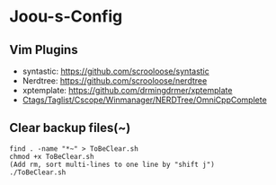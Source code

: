 # Joou-s-Config

## Vim Plugins

* syntastic: https://github.com/scrooloose/syntastic
* Nerdtree: https://github.com/scrooloose/nerdtree
* xptemplate: https://github.com/drmingdrmer/xptemplate
* [Ctags/Taglist/Cscope/Winmanager/NERDTree/OmniCppComplete](http://blog.csdn.net/bokee/article/details/6633193)

## Clear backup files(~)

	find . -name "*~" > ToBeClear.sh
	chmod +x ToBeClear.sh
	(Add rm, sort multi-lines to one line by "shift j")
	./ToBeClear.sh
